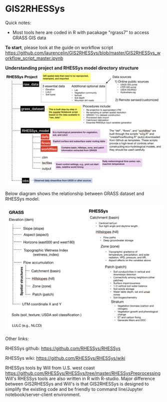 # GIS2RHESSys
Quick notes: 
- Most tools here are coded in R with pacakage "rgrass7" to access GRASS GIS data

**To start**, please look at the guide on workflow script https://github.com/laurencelin/GIS2RHESSys/blob/master/GIS2RHESSys_workflow_script_master.ipynb 



**Understanding project and RHESSys model directory structure**
![Alt text](rhessys_filesystem.png?raw=true "Title")




Below diagram shows the relationship between GRASS dataset and RHESSys model.

![Alt text](GIS2RHESSys.png?raw=true "Title")

Other links:

RHESSys github: https://github.com/RHESSys/RHESSys

RHESSys wiki: https://github.com/RHESSys/RHESSys/wiki

RHESSys tools by Will from U.S. west coast https://github.com/RHESSys/RHESSys/tree/master/RHESSysPreprocessing
Will's RHESSys tools are also written in R with R-studio. Major difference between GIS2RHESSys and Will's is that GIS2RHESSys is designed to simplify the existing code and be friendly to command line/Jupyter notebook/server-client environment.
